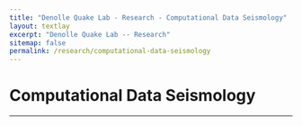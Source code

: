 ```yaml
---
title: "Denolle Quake Lab - Research - Computational Data Seismology"
layout: textlay
excerpt: "Denolle Quake Lab -- Research"
sitemap: false
permalink: /research/computational-data-seismology
---
```


# Computational Data Seismology
---